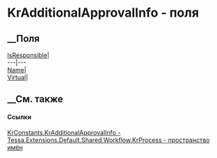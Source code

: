 # KrAdditionalApprovalInfo - поля
##  __Поля
[IsResponsible](F_Tessa_Extensions_Default_Shared_Workflow_KrProcess_KrConstants_KrAdditionalApprovalInfo_IsResponsible.htm)|  
---|---  
[Name](F_Tessa_Extensions_Default_Shared_Workflow_KrProcess_KrConstants_KrAdditionalApprovalInfo_Name.htm)|  
[Virtual](F_Tessa_Extensions_Default_Shared_Workflow_KrProcess_KrConstants_KrAdditionalApprovalInfo_Virtual.htm)|  
## __См. также
#### Ссылки
[KrConstants.KrAdditionalApprovalInfo -
](T_Tessa_Extensions_Default_Shared_Workflow_KrProcess_KrConstants_KrAdditionalApprovalInfo.htm)
[Tessa.Extensions.Default.Shared.Workflow.KrProcess - пространство
имён](N_Tessa_Extensions_Default_Shared_Workflow_KrProcess.htm)
